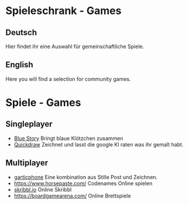# Spieleschrank - Games
## Deutsch
Hier findet ihr eine Auswahl für gemeinschaftliche Spiele.

## English
Here you will find a selection for community games.

# Spiele - Games
## Singleplayer
* <a href="https://www.cbc.ca/kids/games/play/blue-story" target="_blank">Blue Story</a> Bringt blaue Klötzchen zusammen
* <a href="https://quickdraw.withgoogle.com/" target="_blank">Quickdraw</a> Zeichnet und lasst die google KI raten was ihr gemalt habt.

## Multiplayer
* <a href="https://garticphone.com/de/" target="_blank">garticphone</a> Eine kombination aus Stille Post und Zeichnen.
* <a href="https://www.horsepaste.com/" target="_blank">https://www.horsepaste.com/</a> Codenames Online spielen
* <a href="https://skribbl.io/" target="_blank">skribbl.io</a> Online Skribbl
* <a href="https://boardgamearena.com/" target="_blank">https://boardgamearena.com/</a> Online Brettspiele
